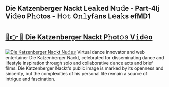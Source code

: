 ## Die Katzenberger Nackt L𝚎a𝚔ed N𝚞𝚍e - Part-4lj Vi𝚍𝚎o P𝚑𝚘tos - H𝚘𝚝 O𝚗𝚕yf𝚊ns L𝚎a𝚔s efMD1

# <h2><a href="http://kf1t0g.oniu.top/?m=Die+Katzenberger+Nackt">🔗👉 🔴 Die Katzenberger Nackt P𝚑ot𝚘𝚜 V𝚒d𝚎o</a></h2>

[![Die Katzenberger Nackt Nu𝚍e𝚜](https://i.imgur.com/0qMVB7G.gif)](http://kf1t0g.oniu.top/?m=Die+Katzenberger+Nackt)
Virtual dance innovator and web entertainer Die Katzenberger Nackt, celebrated for disseminating dance and lifestyle inspiration through solo and collaborative dance acts and brief films. Die Katzenberger Nackt's public image is marked by its openness and sincerity, but the complexities of his personal life remain a source of intrigue and fascination.  
